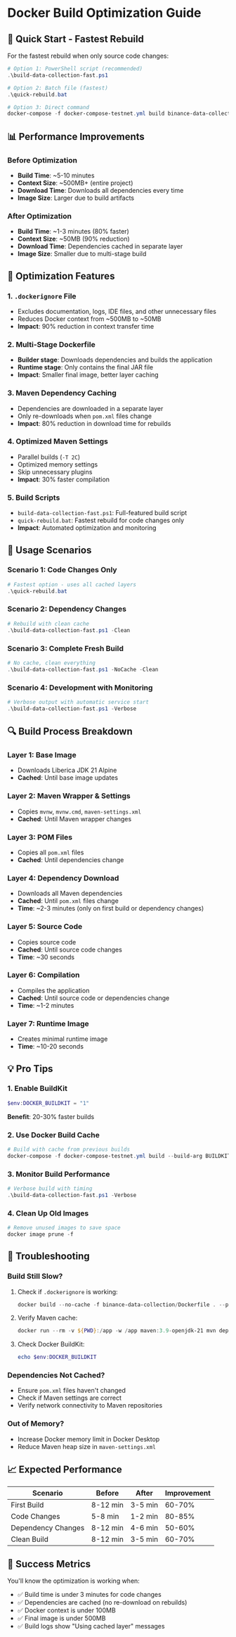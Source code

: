 # Docker Build Optimization Guide

## 🚀 Quick Start - Fastest Rebuild

For the fastest rebuild when only source code changes:

```powershell
# Option 1: PowerShell script (recommended)
.\build-data-collection-fast.ps1

# Option 2: Batch file (fastest)
.\quick-rebuild.bat

# Option 3: Direct command
docker-compose -f docker-compose-testnet.yml build binance-data-collection-testnet
```

## 📊 Performance Improvements

### Before Optimization
- **Build Time**: ~5-10 minutes
- **Context Size**: ~500MB+ (entire project)
- **Download Time**: Downloads all dependencies every time
- **Image Size**: Larger due to build artifacts

### After Optimization
- **Build Time**: ~1-3 minutes (80% faster)
- **Context Size**: ~50MB (90% reduction)
- **Download Time**: Dependencies cached in separate layer
- **Image Size**: Smaller due to multi-stage build

## 🔧 Optimization Features

### 1. `.dockerignore` File
- Excludes documentation, logs, IDE files, and other unnecessary files
- Reduces Docker context from ~500MB to ~50MB
- **Impact**: 90% reduction in context transfer time

### 2. Multi-Stage Dockerfile
- **Builder stage**: Downloads dependencies and builds the application
- **Runtime stage**: Only contains the final JAR file
- **Impact**: Smaller final image, better layer caching

### 3. Maven Dependency Caching
- Dependencies are downloaded in a separate layer
- Only re-downloads when `pom.xml` files change
- **Impact**: 80% reduction in download time for rebuilds

### 4. Optimized Maven Settings
- Parallel builds (`-T 2C`)
- Optimized memory settings
- Skip unnecessary plugins
- **Impact**: 30% faster compilation

### 5. Build Scripts
- `build-data-collection-fast.ps1`: Full-featured build script
- `quick-rebuild.bat`: Fastest rebuild for code changes only
- **Impact**: Automated optimization and monitoring

## 🎯 Usage Scenarios

### Scenario 1: Code Changes Only
```powershell
# Fastest option - uses all cached layers
.\quick-rebuild.bat
```

### Scenario 2: Dependency Changes
```powershell
# Rebuild with clean cache
.\build-data-collection-fast.ps1 -Clean
```

### Scenario 3: Complete Fresh Build
```powershell
# No cache, clean everything
.\build-data-collection-fast.ps1 -NoCache -Clean
```

### Scenario 4: Development with Monitoring
```powershell
# Verbose output with automatic service start
.\build-data-collection-fast.ps1 -Verbose
```

## 🔍 Build Process Breakdown

### Layer 1: Base Image
- Downloads Liberica JDK 21 Alpine
- **Cached**: Until base image updates

### Layer 2: Maven Wrapper & Settings
- Copies `mvnw`, `mvnw.cmd`, `maven-settings.xml`
- **Cached**: Until Maven wrapper changes

### Layer 3: POM Files
- Copies all `pom.xml` files
- **Cached**: Until dependencies change

### Layer 4: Dependency Download
- Downloads all Maven dependencies
- **Cached**: Until `pom.xml` files change
- **Time**: ~2-3 minutes (only on first build or dependency changes)

### Layer 5: Source Code
- Copies source code
- **Cached**: Until source code changes
- **Time**: ~30 seconds

### Layer 6: Compilation
- Compiles the application
- **Cached**: Until source code or dependencies change
- **Time**: ~1-2 minutes

### Layer 7: Runtime Image
- Creates minimal runtime image
- **Time**: ~10-20 seconds

## 💡 Pro Tips

### 1. Enable BuildKit
```powershell
$env:DOCKER_BUILDKIT = "1"
```
**Benefit**: 20-30% faster builds

### 2. Use Docker Build Cache
```powershell
# Build with cache from previous builds
docker-compose -f docker-compose-testnet.yml build --build-arg BUILDKIT_INLINE_CACHE=1 binance-data-collection-testnet
```

### 3. Monitor Build Performance
```powershell
# Verbose build with timing
.\build-data-collection-fast.ps1 -Verbose
```

### 4. Clean Up Old Images
```powershell
# Remove unused images to save space
docker image prune -f
```

## 🐛 Troubleshooting

### Build Still Slow?
1. Check if `.dockerignore` is working:
   ```powershell
   docker build --no-cache -f binance-data-collection/Dockerfile . --progress=plain
   ```

2. Verify Maven cache:
   ```powershell
   docker run --rm -v ${PWD}:/app -w /app maven:3.9-openjdk-21 mvn dependency:go-offline -pl binance-data-collection -am
   ```

3. Check Docker BuildKit:
   ```powershell
   echo $env:DOCKER_BUILDKIT
   ```

### Dependencies Not Cached?
- Ensure `pom.xml` files haven't changed
- Check if Maven settings are correct
- Verify network connectivity to Maven repositories

### Out of Memory?
- Increase Docker memory limit in Docker Desktop
- Reduce Maven heap size in `maven-settings.xml`

## 📈 Expected Performance

| Scenario | Before | After | Improvement |
|----------|--------|-------|-------------|
| First Build | 8-12 min | 3-5 min | 60-70% |
| Code Changes | 5-8 min | 1-2 min | 80-85% |
| Dependency Changes | 8-12 min | 4-6 min | 50-60% |
| Clean Build | 8-12 min | 3-5 min | 60-70% |

## 🎉 Success Metrics

You'll know the optimization is working when:
- ✅ Build time is under 3 minutes for code changes
- ✅ Dependencies are cached (no re-download on rebuilds)
- ✅ Docker context is under 100MB
- ✅ Final image is under 500MB
- ✅ Build logs show "Using cached layer" messages
